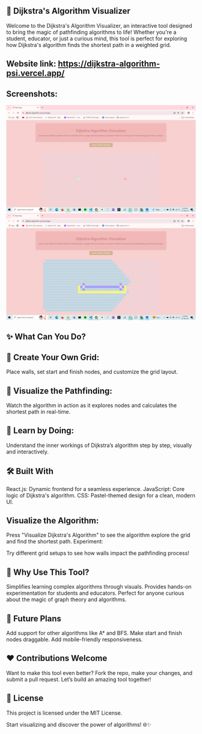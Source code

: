 ## 🚀 Dijkstra's Algorithm Visualizer
Welcome to the Dijkstra's Algorithm Visualizer, an interactive tool designed to bring the magic of pathfinding algorithms to life! Whether you're a student, educator, or just a curious mind, this tool is perfect for exploring how Dijkstra's algorithm finds the shortest path in a weighted grid.

## Website link: https://dijkstra-algorithm-psi.vercel.app/

## Screenshots:
![alt text](image-3.png)</br>
![alt text](image-4.png)</br>
## ✨ What Can You Do?
## 🎨 Create Your Own Grid:
Place walls, set start and finish nodes, and customize the grid layout.

## 📍 Visualize the Pathfinding:
Watch the algorithm in action as it explores nodes and calculates the shortest path in real-time.

## 🧠 Learn by Doing:
Understand the inner workings of Dijkstra’s algorithm step by step, visually and interactively.

## 🛠 Built With
React.js: Dynamic frontend for a seamless experience.
JavaScript: Core logic of Dijkstra's algorithm.
CSS: Pastel-themed design for a clean, modern UI.

## Visualize the Algorithm:

Press "Visualize Dijkstra's Algorithm" to see the algorithm explore the grid and find the shortest path.
Experiment:

Try different grid setups to see how walls impact the pathfinding process!
## 🌟 Why Use This Tool?
Simplifies learning complex algorithms through visuals.
Provides hands-on experimentation for students and educators.
Perfect for anyone curious about the magic of graph theory and algorithms.
## 🔮 Future Plans
Add support for other algorithms like A* and BFS.
Make start and finish nodes draggable.
Add mobile-friendly responsiveness.
## ❤️ Contributions Welcome
Want to make this tool even better? Fork the repo, make your changes, and submit a pull request. Let’s build an amazing tool together!

## 📜 License
This project is licensed under the MIT License.

Start visualizing and discover the power of algorithms! 🌐✨